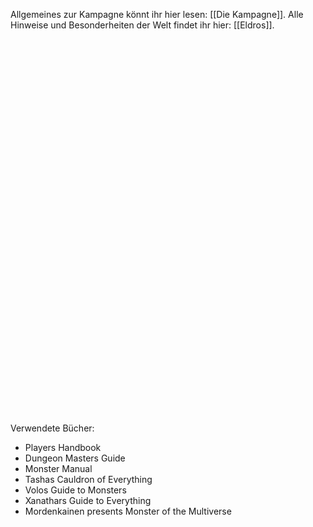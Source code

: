Allgemeines zur Kampagne könnt ihr hier lesen: [[Die Kampagne]].
Alle Hinweise und Besonderheiten der Welt findet ihr hier: [[Eldros]].

<div id="map" style="width: 100%; height: 600px; z-index: 0;"></div>

 <link rel="stylesheet" href="https://unpkg.com/leaflet@1.9.4/dist/leaflet.css"
     integrity="sha256-p4NxAoJBhIIN+hmNHrzRCf9tD/miZyoHS5obTRR9BMY="
     crossorigin=""/>
 <script src="https://unpkg.com/leaflet@1.9.4/dist/leaflet.js"
     integrity="sha256-20nQCchB9co0qIjJZRGuk2/Z9VM+kNiyxNV1lvTlZBo="
     crossorigin=""></script>

<script>
    var map = L.map('map', {
        crs: L.CRS.Simple,  // Use a simple CRS since we're not using a real map
        minZoom: -1.5,  // Allows zooming out to see the whole image
		maxZoom: 19,
        zoomSnap: 0.1,  // Smoother zoom steps
        zoomDelta: 0.25,  // Smaller zoom increments
        zoomAnimation: true  // Enable smooth zoom transitions
    }).setView([0, 0], 0);

    var imageUrl = '/00Imagefolder/NaturmitGrenzen.png';  // Path to your image
    var imageBounds = [[0, 0], [1800, 2400]];  // Adjust these bounds as needed

    L.imageOverlay(imageUrl, imageBounds).addTo(map);
	
    map.fitBounds(imageBounds);  // Zooms and pans the map to fit the image exactly

    // Add a click event to the map
    map.on('click', function(e) {
        var latlng = e.latlng; // Get the latitude and longitude of the click
        var popupContent = `Coordinates: ${latlng.lat.toFixed(2)}, ${latlng.lng.toFixed(2)}`;
        
        // Create a popup at the click location
        L.popup()
            .setLatLng(latlng) // Set the position of the popup
            .setContent(popupContent) // Set the content of the popup
            .openOn(map); // Open the popup on the map
    });

	
    //Markericons:

	var DynastyIcon = new L.Icon({
	    iconUrl: '/00Imagefolder/IconsMap/Dynastyicon.png',
	    iconSize: [60, 60],
	    iconAnchor: [30, 30],
	    popupAnchor: [-3, -38]
	});
	
	var NationIcon = L.icon({
	    iconUrl: '/00Imagefolder/IconsMap/Nationicon.png',
	    iconSize: [50, 50],
	    iconAnchor: [25, 25],
	    popupAnchor: [-3, -38]
	});
	
	var CountryIcon = L.icon({
	    iconUrl: '/00Imagefolder/IconsMap/Countryicon.png',
	    iconSize: [40, 40],
	    iconAnchor: [20, 20],
	    popupAnchor: [-3, -38]
	});
	
	var CityIcon = L.icon({
	    iconUrl: '/00Imagefolder/IconsMap/Cityicon.png',
	    iconSize: [30, 30],
	    iconAnchor: [15, 15],
	    popupAnchor: [-3, -38]
	});
	
	var AußenIcon = L.icon({
	    iconUrl: '/00Imagefolder/IconsMap/Außenbereichicon.png',
	    iconSize: [20, 20],
	    iconAnchor: [10, 10],
	    popupAnchor: [-3, -38]
	});
	
	var ContinentIcon = L.icon({
	    iconUrl: '/00Imagefolder/IconsMap/continenticon.png',
	    iconSize: [50, 50],
	    iconAnchor: [25, 25],
	    popupAnchor: [-3, -38]
	});
	
	var IslandIcon = L.icon({
	    iconUrl: '/00Imagefolder/IconsMap/Islandicon.png',
	    iconSize: [50, 50],
	    iconAnchor: [25, 25],
	    popupAnchor: [-3, -38]
	});
	
	var WildIcon = L.icon({
	    iconUrl: '/00Imagefolder/IconsMap/Wildnissicon.png',
	    iconSize: [35, 35],
	    iconAnchor: [17, 17],
	    popupAnchor: [-3, -38]
	});
	
	//Marker
	//Dynasties
    L.marker([957.32, 546.65], { icon: DynastyIcon }).addTo(map)
        .bindPopup('Valoria');

    L.marker([612.11, 787.07], { icon: DynastyIcon }).addTo(map)
        .bindPopup('Tharradur');
		
    L.marker([772.94, 990.14], { icon: DynastyIcon }).addTo(map)
        .bindPopup('Stormhall');
		
    L.marker([1142.51, 1504.29], { icon: DynastyIcon }).addTo(map)
        .bindPopup('Aetheria');
		
    L.marker([353.00, 1489.67], { icon: DynastyIcon }).addTo(map)
        .bindPopup('Elarian');
		
    L.marker([514.64, 1916.92], { icon: DynastyIcon }).addTo(map)
        .bindPopup('Arvendell');


	//Größere Länder
    L.marker([1574.63, 830.12], { icon: NationIcon }).addTo(map)
        .bindPopup('Aurora');
		
    L.marker([1162.82, 864.24], { icon: NationIcon }).addTo(map)
        .bindPopup('Faelan');
		
    L.marker([1056.42, 908.10], { icon: NationIcon }).addTo(map)
        .bindPopup('Altrea');
		
    L.marker([724.30, 850.50], { icon: NationIcon }).addTo(map)
        .bindPopup('Marundar');
		
    L.marker([595.80, 883.00], { icon: NationIcon }).addTo(map)
        .bindPopup('Nebelheim');
		
    L.marker([837.17, 1521.45], { icon: NationIcon }).addTo(map)
        .bindPopup('Zalira');
		
    L.marker([1024.77, 1673.56], { icon: NationIcon }).addTo(map)
        .bindPopup('Silvershore');


	//Kleinere Länder
	L.marker([843.61, 545.02], { icon: CountryIcon }).addTo(map)
        .bindPopup('Silberfels');
		
	L.marker([1234.30, 904.04], { icon: CountryIcon }).addTo(map)
        .bindPopup('Elvaria');
		
	L.marker([1131.58, 1011.16], { icon: CountryIcon }).addTo(map)
        .bindPopup('Shadowfen');
		
	L.marker([916.98, 974.04], { icon: CountryIcon }).addTo(map)
        .bindPopup('Bellagrim');
		
	L.marker([796.41, 865.85], { icon: CountryIcon }).addTo(map)
        .bindPopup('Thornwood');
		
	L.marker([673.02, 981.82], { icon: CountryIcon }).addTo(map)
        .bindPopup('Silverdale');
		
	L.marker([1184.10, 1283.98], { icon: CountryIcon }).addTo(map)
        .bindPopup('Rabenklippe');
		
	L.marker([953.26, 1633.44], { icon: CountryIcon }).addTo(map)
        .bindPopup('Aeloria');
		
	L.marker([901.28, 1503.48], { icon: CountryIcon }).addTo(map)
        .bindPopup('Mondhafen');
		
	L.marker([808.68, 1438.50], { icon: CountryIcon }).addTo(map)
        .bindPopup('Orden von Luminara');
		
	L.marker([795.68, 1344.28], { icon: CountryIcon }).addTo(map)
        .bindPopup('Galathar');
		
	L.marker([753.45, 1386.51], { icon: CountryIcon }).addTo(map)
        .bindPopup('Winterheim');
		
	L.marker([586.12, 1336.97], { icon: CountryIcon }).addTo(map)
        .bindPopup('Emeraldia');
		
		
	//Cities
	L.marker([1347.54, 705.23], { icon: CityIcon }).addTo(map)
        .bindPopup('Parathor');
		
	L.marker([1220.00, 1107.14], { icon: CityIcon }).addTo(map)
        .bindPopup('Seraphel');
		
	L.marker([891.50, 759.35], { icon: CityIcon }).addTo(map)
        .bindPopup('Brückenstadt Aran');
		
	L.marker([1005.65, 1441.41], { icon: CityIcon }).addTo(map)
        .bindPopup('Talongarde');

	L.marker([817.02, 1492.85], { icon: CityIcon }).addTo(map)
        .bindPopup('Rivermark');
		
	L.marker([781.11, 1307.44], { icon: CityIcon }).addTo(map)
        .bindPopup('Drakenhavn');
		
	L.marker([681.97, 1100.05], { icon: CityIcon }).addTo(map)
        .bindPopup('Wucodon');
		
	L.marker([687.87, 1414.08], { icon: CityIcon }).addTo(map)
        .bindPopup('Feuerwacht');
		
		
	//Außenbereiche
	L.marker([872.73, 325.87], { icon: AußenIcon }).addTo(map)
        .bindPopup('Gehört zu: Valoria');
		
	L.marker([986.45, 428.22], { icon: AußenIcon }).addTo(map)
        .bindPopup('Gehört zu: Valoria');
		
	L.marker([824.00, 482.64], { icon: AußenIcon }).addTo(map)
        .bindPopup('Gehört zu: Tharradur');
		
	L.marker([743.59, 915.57], { icon: AußenIcon }).addTo(map)
        .bindPopup('Gehört zu: Marundar');
		
	L.marker([606.43, 966.58], { icon: AußenIcon }).addTo(map)
        .bindPopup('Gehört zu: Nebelheim');
		
	L.marker([971.13, 981.20], { icon: AußenIcon }).addTo(map)
        .bindPopup('Gehört zu: Stormhall');
		
	L.marker([1123.83, 948.71], { icon: AußenIcon }).addTo(map)
        .bindPopup('Gehört zu: Stormhall');
		
	L.marker([933.77, 938.15], { icon: AußenIcon }).addTo(map)
        .bindPopup('Gehört zu: Stormhall');
		
	L.marker([818.08, 847.77], { icon: AußenIcon }).addTo(map)
        .bindPopup('Gehört zu: Stormhall');
		
	L.marker([710.37, 899.22], { icon: AußenIcon }).addTo(map)
        .bindPopup('Gehört zu: Stormhall');
		
	L.marker([768.78, 1177.34], { icon: AußenIcon }).addTo(map)
        .bindPopup('Gehört zu: Stormhall');
		
	L.marker([1304.85, 728.00], { icon: AußenIcon }).addTo(map)
        .bindPopup('Gehört zu: Faelan');
		
	L.marker([1136.72, 1045.59], { icon: AußenIcon }).addTo(map)
        .bindPopup('Gehört zu: Altrea');
		
	L.marker([1464.05, 1039.09], { icon: AußenIcon }).addTo(map)
        .bindPopup('Gehört zu: Aurora');
		
	L.marker([1486.80, 790.54], { icon: AußenIcon }).addTo(map)
        .bindPopup('Gehört zu: Aurora');
		
	L.marker([1373.89, 1221.85], { icon: AußenIcon }).addTo(map)
        .bindPopup('Gehört zu: Aetheria');
		
	L.marker([1265.86, 1588.17], { icon: AußenIcon }).addTo(map)
        .bindPopup('Gehört zu: Shadowfen');
		
	L.marker([1224.44, 1623.10], { icon: AußenIcon }).addTo(map)
        .bindPopup('Gehört zu: Aetheria');
		
	L.marker([1136.72, 1045.59], { icon: AußenIcon }).addTo(map)
        .bindPopup('Gehört zu: Altrea');
		
	L.marker([1110.72, 1625.53], { icon: AußenIcon }).addTo(map)
        .bindPopup('Gehört zu: Silvershore');
		
	L.marker([990.62, 1799.14], { icon: AußenIcon }).addTo(map)
        .bindPopup('Gehört zu: Silvershore');
		
	L.marker([1081.60, 1449.06], { icon: AußenIcon }).addTo(map)
        .bindPopup('Gehört zu: Silvershore');
		
	L.marker([869.60, 1730.10], { icon: AußenIcon }).addTo(map)
        .bindPopup('Gehört zu: Silvershore');
		
	L.marker([779.44, 1858.43], { icon: AußenIcon }).addTo(map)
        .bindPopup('Gehört zu: Silvershore');
		
	L.marker([893.96, 1582.27], { icon: AußenIcon }).addTo(map)
        .bindPopup('Gehört zu: Zalira');
		
	L.marker([439.03, 1212.68], { icon: AußenIcon }).addTo(map)
        .bindPopup('Gehört zu: Shadowfen');
		
	L.marker([666.79, 1650.96], { icon: AußenIcon }).addTo(map)
        .bindPopup('Gehört zu: Elarian');
		
	L.marker([388.55, 1265.62], { icon: AußenIcon }).addTo(map)
        .bindPopup('Gehört zu: Elarian');
		
	L.marker([498.12, 1694.05], { icon: AußenIcon }).addTo(map)
        .bindPopup('Gehört zu: Arvendell');
		
	L.marker([754.20, 1982.14], { icon: AußenIcon }).addTo(map)
        .bindPopup('Gehört zu: Arvendell');
	
	
	//Wildlands
	L.marker([1584.48, 1366.13], { icon: WildIcon }).addTo(map)
        .bindPopup('Der kalte Norden');
        
    L.marker([139.16, 1111.57], { icon: WildIcon }).addTo(map)
        .bindPopup('Der kalte Süden');
    
	L.marker([1095.17, 469.52], { icon: WildIcon }).addTo(map)
        .bindPopup('Niemandsland 1');
        
    L.marker([1345.81, 804.27], { icon: WildIcon }).addTo(map)
        .bindPopup('Niemandsland 2');
        
    L.marker([976.33, 878.92], { icon: WildIcon }).addTo(map)
        .bindPopup('Niemandsland 3');
        
    L.marker([920.34, 1356.63], { icon: WildIcon }).addTo(map)
        .bindPopup('Niemandsland 4');
        
    L.marker([644.17, 1843.67], { icon: WildIcon }).addTo(map)
        .bindPopup('Niemandsland 5');
        
    L.marker([655.36, 1171.89], { icon: WildIcon }).addTo(map)
        .bindPopup('Niemandsland 6');
        
    L.marker([927.81, 682.98], { icon: WildIcon }).addTo(map)
        .bindPopup('Vulkaninseln 1');
        
    L.marker([920.34, 1171.89], { icon: WildIcon }).addTo(map)
        .bindPopup('Vulkaninseln 2');
        
    
		
</script>


Verwendete Bücher:
- Players Handbook
- Dungeon Masters Guide
- Monster Manual
- Tashas Cauldron of Everything
- Volos Guide to Monsters
- Xanathars Guide to Everything
- Mordenkainen presents Monster of the Multiverse
